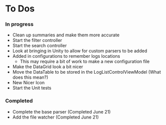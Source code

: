 # To Dos
### In progress

* Clean up summaries and make them more accurate
* Start the filter controller
* Start the search controller
* Look at bringing in Unity to allow for custom parsers to be added
* Added in configurations to remember logs locations
  * This may require a bit of work to make a new configuration file 
* Make the DataGrid look a bit nicer
* Move the DataTable to be stored in the LogListControlViewModel (What does this mean?)
* New Nicer Icon
* Start the Unit tests

### Completed 

* Complete the base parser (Completed June 21)
* Add the file watcher (Completed June 21)